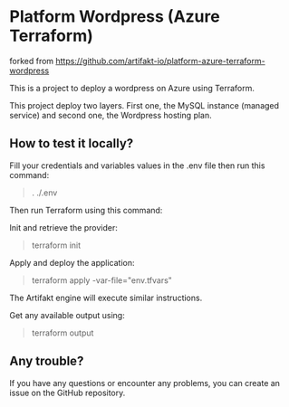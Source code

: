 # Platform Wordpress (Azure Terraform)

forked from https://github.com/artifakt-io/platform-azure-terraform-wordpress

This is a project to deploy a wordpress on Azure using Terraform.

This project deploy two layers. First one, the MySQL instance (managed service) and second one, the Wordpress hosting plan.

## How to test it locally?

Fill your credentials and variables values in the .env file then run this command:

>. ./.env

Then run Terraform using this command:

Init and retrieve the provider:
> terraform init

Apply and deploy the application:
> terraform apply -var-file="env.tfvars"

The Artifakt engine will execute similar instructions.

Get any available output using:
> terraform output



## Any trouble?
If you have any questions or encounter any problems, you can create an issue on the GitHub repository.

